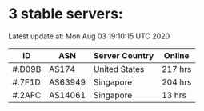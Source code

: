 # 3 stable servers:

Latest update at: Mon Aug 03 19:10:15 UTC 2020

| ID | ASN | Server Country | Online |
| -- | --- | -------------- | ------ |
| #.D09B | AS174 | United States | 217 hrs |
| #.7F1D | AS63949 | Singapore | 204 hrs |
| #.2AFC | AS14061 | Singapore | 13 hrs |

